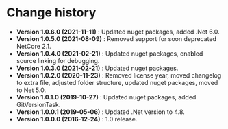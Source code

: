 # Change history

* **Version 1.0.6.0 (2021-11-11)** : Updated nuget packages, added .Net 6.0.
* **Version 1.0.5.0 (2021-08-09)** : Removed support for soon deprecated NetCore 2.1.
* **Version 1.0.4.0 (2021-02-21)** : Updated nuget packages, enabled source linking for debugging.
* **Version 1.0.3.0 (2021-02-21)** : Updated nuget packages.
* **Version 1.0.2.0 (2020-11-23)** : Removed license year, moved changelog to extra file, adjusted folder structure, updated nuget packages, moved to Net 5.0.
* **Version 1.0.1.0 (2019-10-27)** : Updated nuget packages, added GitVersionTask.
* **Version 1.0.0.1 (2019-05-06)** : Updated .Net version to 4.8.
* **Version 1.0.0.0 (2016-12-24)** : 1.0 release.